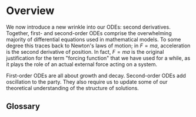 # Overview

We now introduce a new wrinkle into our ODEs: second derivatives. Together, first- and second-order ODEs comprise the overwhelming majority of differential equations used in mathematical models. To some degree this traces back to Newton's laws of motion; in $F=ma$, acceleration is the second derivative of position. In fact, $F=ma$ is the original justification for the term "forcing function" that we have used for a while, as it plays the role of an actual external force acting on a system.

First-order ODEs are all about growth and decay. Second-order ODEs add oscillation to the party. They also require us to update some of our theoretical understanding of the structure of solutions.

## Glossary

```{glossary}

```

